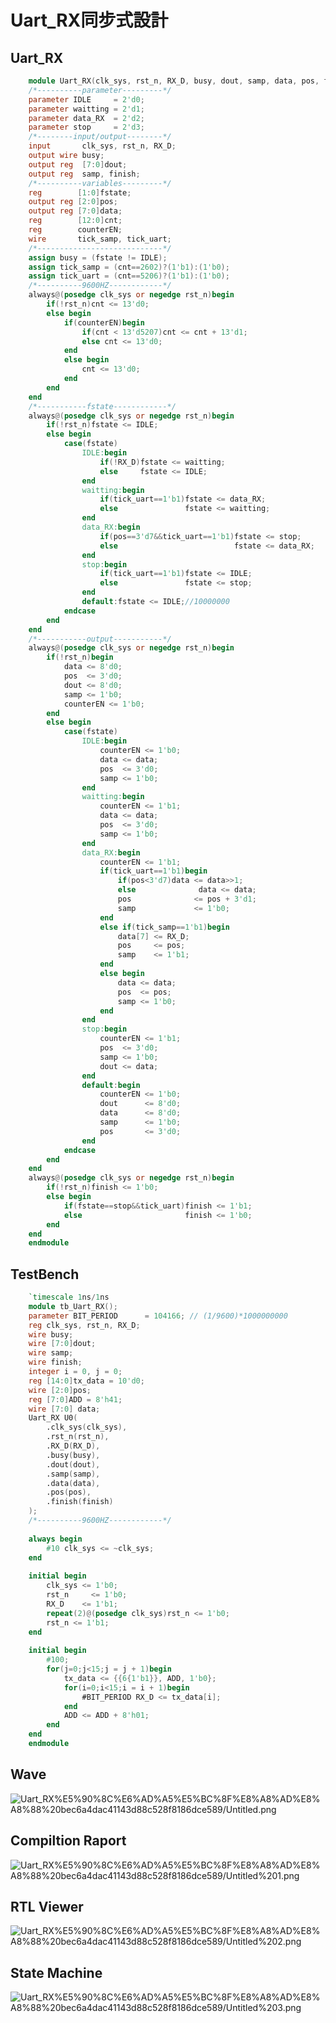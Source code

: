 # Uart_RX同步式設計

## Uart_RX

```verilog
	module Uart_RX(clk_sys, rst_n, RX_D, busy, dout, samp, data, pos, finish);
	/*----------parameter---------*/
	parameter IDLE     = 2'd0;
	parameter waitting = 2'd1;
	parameter data_RX  = 2'd2;
	parameter stop     = 2'd3;
	/*--------input/output--------*/
	input       clk_sys, rst_n, RX_D;
	output wire busy;
	output reg  [7:0]dout;
	output reg  samp, finish;
	/*----------variables---------*/
	reg        [1:0]fstate;
	output reg [2:0]pos;
	output reg [7:0]data;
	reg        [12:0]cnt;
	reg        counterEN;
	wire       tick_samp, tick_uart;
	/*----------------------------*/
	assign busy = (fstate != IDLE);
	assign tick_samp = (cnt==2602)?(1'b1):(1'b0);
	assign tick_uart = (cnt==5206)?(1'b1):(1'b0);
	/*----------9600HZ------------*/
	always@(posedge clk_sys or negedge rst_n)begin
		if(!rst_n)cnt <= 13'd0;
		else begin
			if(counterEN)begin
				if(cnt < 13'd5207)cnt <= cnt + 13'd1;
				else cnt <= 13'd0;
			end
			else begin
				cnt <= 13'd0;
			end
		end
	end
	/*-----------fstate------------*/
	always@(posedge clk_sys or negedge rst_n)begin
		if(!rst_n)fstate <= IDLE;
		else begin
			case(fstate)
				IDLE:begin
					if(!RX_D)fstate <= waitting;
					else     fstate <= IDLE;
				end
				waitting:begin
					if(tick_uart==1'b1)fstate <= data_RX;
					else               fstate <= waitting;
				end
				data_RX:begin
					if(pos==3'd7&&tick_uart==1'b1)fstate <= stop;
					else                          fstate <= data_RX;
				end
				stop:begin
					if(tick_uart==1'b1)fstate <= IDLE;
					else               fstate <= stop;
				end
				default:fstate <= IDLE;//10000000
			endcase
		end
	end
	/*-----------output-----------*/
	always@(posedge clk_sys or negedge rst_n)begin
		if(!rst_n)begin
			data <= 8'd0;
			pos  <= 3'd0;
			dout <= 8'd0;
			samp <= 1'b0;
			counterEN <= 1'b0;
		end
		else begin
			case(fstate)
				IDLE:begin
					counterEN <= 1'b0;
					data <= data;
					pos  <= 3'd0;
					samp <= 1'b0;
				end
				waitting:begin
					counterEN <= 1'b1;
					data <= data;
					pos  <= 3'd0;
					samp <= 1'b0;
				end
				data_RX:begin
					counterEN <= 1'b1;
					if(tick_uart==1'b1)begin
						if(pos<3'd7)data <= data>>1;
						else			  data <= data;
						pos              <= pos + 3'd1;
						samp             <= 1'b0;
					end
					else if(tick_samp==1'b1)begin
						data[7] <= RX_D;
						pos     <= pos;
						samp    <= 1'b1;
					end
					else begin
						data <= data;
						pos  <= pos;
						samp <= 1'b0;
					end
				end
				stop:begin
					counterEN <= 1'b1;
					pos  <= 3'd0;
					samp <= 1'b0;
					dout <= data;
				end
				default:begin
					counterEN <= 1'b0;
					dout      <= 8'd0;
					data      <= 8'd0;
					samp      <= 1'b0;
					pos       <= 3'd0;
				end 
			endcase
		end
	end
	always@(posedge clk_sys or negedge rst_n)begin
		if(!rst_n)finish <= 1'b0;
		else begin
			if(fstate==stop&&tick_uart)finish <= 1'b1;
			else                       finish <= 1'b0;
		end
	end
	endmodule
```

## TestBench

```verilog
	`timescale 1ns/1ns
	module tb_Uart_RX();
	parameter BIT_PERIOD      = 104166; // (1/9600)*1000000000
	reg clk_sys, rst_n, RX_D;
	wire busy;
	wire [7:0]dout;
	wire samp;
	wire finish;
	integer i = 0, j = 0;
	reg [14:0]tx_data = 10'd0;
	wire [2:0]pos;
	reg [7:0]ADD = 8'h41;
	wire [7:0] data;
	Uart_RX U0(
		.clk_sys(clk_sys), 
		.rst_n(rst_n), 
		.RX_D(RX_D), 
		.busy(busy), 
		.dout(dout),
		.samp(samp),
		.data(data),
		.pos(pos),
		.finish(finish)
	);
	/*----------9600HZ------------*/
	
	always begin
		#10 clk_sys <= ~clk_sys;
 	end
	
	initial begin
		clk_sys <= 1'b0;
		rst_n     <= 1'b0;
		RX_D    <= 1'b1;
		repeat(2)@(posedge clk_sys)rst_n <= 1'b0;
		rst_n <= 1'b1; 
	end
	
	initial begin
		#100;
		for(j=0;j<15;j = j + 1)begin
			tx_data <= {{6{1'b1}}, ADD, 1'b0};
			for(i=0;i<15;i = i + 1)begin
				#BIT_PERIOD RX_D <= tx_data[i];
			end
			ADD <= ADD + 8'h01;
		end
	end
	endmodule
```

## Wave

![Uart_RX%E5%90%8C%E6%AD%A5%E5%BC%8F%E8%A8%AD%E8%A8%88%20bec6a4dac41143d88c528f8186dce589/Untitled.png](Uart_RX%E5%90%8C%E6%AD%A5%E5%BC%8F%E8%A8%AD%E8%A8%88%20bec6a4dac41143d88c528f8186dce589/Untitled.png)

## Compiltion Raport

![Uart_RX%E5%90%8C%E6%AD%A5%E5%BC%8F%E8%A8%AD%E8%A8%88%20bec6a4dac41143d88c528f8186dce589/Untitled%201.png](Uart_RX%E5%90%8C%E6%AD%A5%E5%BC%8F%E8%A8%AD%E8%A8%88%20bec6a4dac41143d88c528f8186dce589/Untitled%201.png)

## RTL Viewer

![Uart_RX%E5%90%8C%E6%AD%A5%E5%BC%8F%E8%A8%AD%E8%A8%88%20bec6a4dac41143d88c528f8186dce589/Untitled%202.png](Uart_RX%E5%90%8C%E6%AD%A5%E5%BC%8F%E8%A8%AD%E8%A8%88%20bec6a4dac41143d88c528f8186dce589/Untitled%202.png)

## State Machine

![Uart_RX%E5%90%8C%E6%AD%A5%E5%BC%8F%E8%A8%AD%E8%A8%88%20bec6a4dac41143d88c528f8186dce589/Untitled%203.png](Uart_RX%E5%90%8C%E6%AD%A5%E5%BC%8F%E8%A8%AD%E8%A8%88%20bec6a4dac41143d88c528f8186dce589/Untitled%203.png)